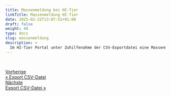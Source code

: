 ```yaml
---
title: Massenmeldung bei HI-Tier
linkTitle: Massenmeldung HI-Tier
date: 2025-02-22T13:07:52+01:00
draft: false
weight: 40
type: docs
slug: massenmeldung
description: >
  Im HI-Tier Portal unter Zuhilfenahme der CSV-Exportdatei eine Massenmeldung für alle zugekauften Tiere vornehmen.
---
```

<div style="max-width: 80%; margin-top: 45px;">
<div class="container-fluid">
  <div class="row">
    <div class="col">
      <div class="d-grid gap-2">
        <a class="text-start btn btn-lg btn-outline-primary" role="button"  href="../export-csv"><span class="fs-6">Vorherige</span><br><span class="fs-4 fw-semibold">« Export CSV-Datei</span></a>
      </div>
    </div>
    <div class="col">
      <div class="d-none gap-2">
        <a class="btn btn-lg btn-outline-primary text-end" role="button" href="#"><span class="fs-6">Nächste</span><br><span class="fs-4 fw-semibold">Export CSV-Datei »</span></a>
      </div>
    </div>
  </div>
</div>
<div>
